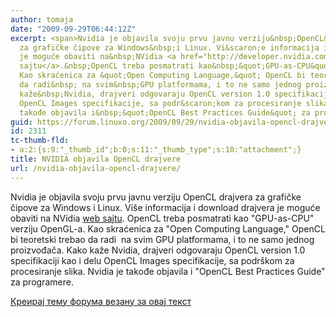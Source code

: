 ```yaml
---
author: tomaja
date: "2009-09-29T06:44:12Z"
excerpt: <span>Nvidia je objavila svoju prvu javnu verziju&nbsp;OpenCL&nbsp;drajvera
  za grafičke čipove za Windows&nbsp;i Linux. Vi&scaron;e informacija i download drajvera
  je moguće obaviti na&nbsp;NVidia <a href="http://developer.nvidia.com/object/get-opencl.htm">web
  sajtu</a>.&nbsp;OpenCL treba posmatrati kao&nbsp;&quot;GPU-as-CPU&quot; verziju&nbsp;OpenGL-a.
  Kao skraćenica za &quot;Open Computing Language,&quot; OpenCL bi teoretski trebao
  da radi&nbsp; na svim&nbsp;GPU platformama, i to ne samo jednog proizvođača. Kako
  kaže&nbsp;Nvidia, drajveri odgovaraju OpenCL version 1.0 specifikaciji kao i&nbsp;delu
  OpenCL Images specifikacije, sa podr&scaron;kom za procesiranje slika. Nvidia je
  takođe objavila i&nbsp;&quot;OpenCL Best Practices Guide&quot; za programere. </span>
guid: https://forum.linuxo.org/2009/09/29/nvidia-objavila-opencl-drajvere/
id: 2311
tc-thumb-fld:
- a:2:{s:9:"_thumb_id";b:0;s:11:"_thumb_type";s:10:"attachment";}
title: NVIDIA objavila OpenCL drajvere
url: /nvidia-objavila-opencl-drajvere/
---
```

<span>Nvidia je objavila svoju prvu javnu verziju&nbsp;OpenCL&nbsp;drajvera za grafičke čipove za Windows&nbsp;i Linux. Vi&scaron;e informacija i download drajvera je moguće obaviti na&nbsp;NVidia <a href="http://developer.nvidia.com/object/get-opencl.htm">web sajtu</a>.&nbsp;OpenCL treba posmatrati kao&nbsp;"GPU-as-CPU" verziju&nbsp;OpenGL-a. Kao skraćenica za "Open Computing Language," OpenCL bi teoretski trebao da radi&nbsp; na svim&nbsp;GPU platformama, i to ne samo jednog proizvođača. Kako kaže&nbsp;Nvidia, drajveri odgovaraju OpenCL version 1.0 specifikaciji kao i&nbsp;delu OpenCL Images specifikacije, sa podr&scaron;kom za procesiranje slika. Nvidia je takođe objavila i&nbsp;"OpenCL Best Practices Guide" za programere. </span><!--break-->

[Креирај тему форума везану за овај текст](https://linuxo.org/nova-tema-na-forumu/?se_pid=2311)